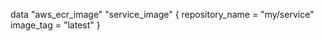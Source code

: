 data "aws_ecr_image" "service_image" {
  repository_name = "my/service"
  image_tag       = "latest"
}
